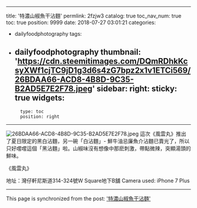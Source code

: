
---
title: '特濃山椒魚干沾麵'
permlink: 2fzjw3
catalog: true
toc_nav_num: true
toc: true
position: 9999
date: 2018-07-27 03:01:21
categories:
- dailyfoodphotography
tags:
- dailyfoodphotography
thumbnail: 'https://cdn.steemitimages.com/DQmRDhkKcsyXWf1cjTC9jD1g3d6s4zG7bpz2x1v1ETCi569/26BDAA66-ACD8-4B8D-9C35-B2AD5E7E2F78.jpeg'
sidebar:
    right:
        sticky: true
widgets:
    -
        type: toc
        position: right
---


![26BDAA66-ACD8-4B8D-9C35-B2AD5E7E2F78.jpeg](https://cdn.steemitimages.com/DQmRDhkKcsyXWf1cjTC9jD1g3d6s4zG7bpz2x1v1ETCi569/26BDAA66-ACD8-4B8D-9C35-B2AD5E7E2F78.jpeg)
這次《風雲丸》推出了夏日限定的黑白沾麵，另一碗「白沾麵」- 鮮牛油忌廉魚介沾麵已賣光了，所以只好嚐嚐這個「黑沾麵」啦。山椒味沒有想像中那麽刺激，帶點微辣，突顯湯頭的鮮味。

《風雲丸》

地址：灣仔軒尼斯道314-324號W Square地下B舖
Camera used: iPhone 7 Plus

- - -

This page is synchronized from the post: ['特濃山椒魚干沾麵'](https://steemit.com/@htliao/2fzjw3)
